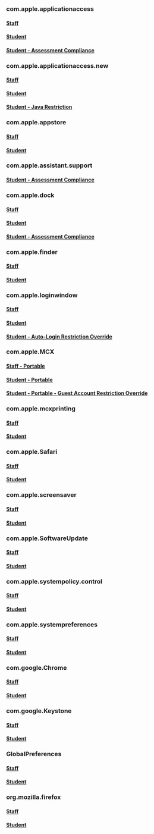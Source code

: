 ### com.apple.applicationaccess
#### [Staff](https://github.com/sincerelyjoshin/macOS-configuration-profiles/blob/master/com.apple.applicationaccess/staff/com.apple.applicationaccess.plist)
#### [Student](https://github.com/sincerelyjoshin/macOS-configuration-profiles/blob/master/com.apple.applicationaccess/student/com.apple.applicationaccess.plist)
#### [Student - Assessment Compliance](https://github.com/sincerelyjoshin/macOS-configuration-profiles/blob/master/com.apple.applicationaccess/student/assessment_compliance/com.apple.applicationaccess.plist)
### com.apple.applicationaccess.new
#### [Staff](https://github.com/sincerelyjoshin/macOS-configuration-profiles/blob/master/com.apple.applicationaccess.new/staff/com.apple.applicationaccess.new.plist)
#### [Student](https://github.com/sincerelyjoshin/macOS-configuration-profiles/blob/master/com.apple.applicationaccess.new/student/com.apple.applicationaccess.new.plist)
#### [Student - Java Restriction](https://github.com/sincerelyjoshin/macOS-configuration-profiles/blob/master/com.apple.applicationaccess.new/student/java_restriction/com.apple.applicationaccess.new.plist)
### com.apple.appstore
#### [Staff](https://github.com/sincerelyjoshin/macOS-configuration-profiles/blob/master/com.apple.appstore/staff/com.apple.appstore.plist)
#### [Student](https://github.com/sincerelyjoshin/macOS-configuration-profiles/blob/master/com.apple.appstore/student/com.apple.appstore.plist)
### com.apple.assistant.support
#### [Student - Assessment Compliance](https://github.com/sincerelyjoshin/macOS-configuration-profiles/blob/master/com.apple.assistant.support/student/assessment_compliance/com.apple.assistant.support.plist)
### com.apple.dock
#### [Staff](https://github.com/sincerelyjoshin/macOS-configuration-profiles/blob/master/com.apple.dock/staff/com.apple.dock.plist)
#### [Student](https://github.com/sincerelyjoshin/macOS-configuration-profiles/blob/master/com.apple.dock/student/com.apple.dock.plist)
#### [Student - Assessment Compliance](https://github.com/sincerelyjoshin/macOS-configuration-profiles/blob/master/com.apple.dock/student/assessment_compliance/com.apple.dock.plist)
### com.apple.finder
#### [Staff](https://github.com/sincerelyjoshin/macOS-configuration-profiles/blob/master/com.apple.finder/staff/com.apple.finder.plist)
#### [Student](https://github.com/sincerelyjoshin/macOS-configuration-profiles/blob/master/com.apple.finder/student/com.apple.finder.plist)
### com.apple.loginwindow
#### [Staff](https://github.com/sincerelyjoshin/macOS-configuration-profiles/blob/master/com.apple.loginwindow/staff/com.apple.loginwindow.plist)
#### [Student](https://github.com/sincerelyjoshin/macOS-configuration-profiles/blob/master/com.apple.loginwindow/student/com.apple.loginwindow.plist)
#### [Student - Auto-Login Restriction Override](https://github.com/sincerelyjoshin/macOS-configuration-profiles/blob/master/com.apple.loginwindow/student/auto-login_override/com.apple.loginwindow.plist)
### com.apple.MCX
#### [Staff - Portable](https://github.com/sincerelyjoshin/macOS-configuration-profiles/blob/master/com.apple.MCX/staff/portable/com.apple.MCX.plist)
#### [Student - Portable](https://github.com/sincerelyjoshin/macOS-configuration-profiles/blob/master/com.apple.MCX/student/portable/com.apple.MCX.plist)
#### [Student - Portable - Guest Account Restriction Override](https://github.com/sincerelyjoshin/macOS-configuration-profiles/blob/master/com.apple.MCX/student/portable/guest_account_restriction_override/com.apple.MCX.plist)
### com.apple.mcxprinting
#### [Staff](https://github.com/sincerelyjoshin/macOS-configuration-profiles/blob/master/com.apple.mcxprinting/staff/com.apple.mcxprinting.plist)
#### [Student](https://github.com/sincerelyjoshin/macOS-configuration-profiles/blob/master/com.apple.mcxprinting/student/com.apple.mcxprinting.plist)
### com.apple.Safari
#### [Staff](https://github.com/sincerelyjoshin/macOS-configuration-profiles/blob/master/com.apple.Safari/staff/com.apple.Safari.plist)
#### [Student](https://github.com/sincerelyjoshin/macOS-configuration-profiles/blob/master/com.apple.Safari/student/com.apple.Safari.plist)
### com.apple.screensaver
#### [Staff](https://github.com/sincerelyjoshin/macOS-configuration-profiles/blob/master/com.apple.screensaver/staff/com.apple.screensaver.plist)
#### [Student](https://github.com/sincerelyjoshin/macOS-configuration-profiles/blob/master/com.apple.screensaver/student/com.apple.screensaver.plist)
### com.apple.SoftwareUpdate
#### [Staff](https://github.com/sincerelyjoshin/macOS-configuration-profiles/blob/master/com.apple.SoftwareUpdate/staff/com.apple.SoftwareUpdate.plist)
#### [Student](https://github.com/sincerelyjoshin/macOS-configuration-profiles/blob/master/com.apple.SoftwareUpdate/student/com.apple.SoftwareUpdate.plist)
### com.apple.systempolicy.control
#### [Staff](https://github.com/sincerelyjoshin/macOS-configuration-profiles/blob/master/com.apple.systempolicy.control/staff/com.apple.systempolicy.control.plist)
#### [Student](https://github.com/sincerelyjoshin/macOS-configuration-profiles/blob/master/com.apple.systempolicy.control/student/com.apple.systempolicy.control.plist)
### com.apple.systempreferences
#### [Staff](https://github.com/sincerelyjoshin/macOS-configuration-profiles/blob/master/com.apple.systempreferences/staff/com.apple.systempreferences.plist)
#### [Student](https://github.com/sincerelyjoshin/macOS-configuration-profiles/blob/master/com.apple.systempreferences/student/com.apple.systempreferences.plist)
### com.google.Chrome
#### [Staff](https://github.com/sincerelyjoshin/macOS-configuration-profiles/blob/master/com.google.Chrome/staff/com.google.Chrome.plist)
#### [Student](https://github.com/sincerelyjoshin/macOS-configuration-profiles/blob/master/com.google.Chrome/student/com.google.Chrome.plist)
### com.google.Keystone
#### [Staff](https://github.com/sincerelyjoshin/macOS-configuration-profiles/blob/master/com.google.Keystone/staff/com.google.Keystone.plist)
#### [Student](https://github.com/sincerelyjoshin/macOS-configuration-profiles/blob/master/com.google.Keystone/student/com.google.Keystone.plist)
### GlobalPreferences
#### [Staff](https://github.com/sincerelyjoshin/macOS-configuration-profiles/blob/master/GlobalPreferences/staff/GlobalPreferences.plist)
#### [Student](https://github.com/sincerelyjoshin/macOS-configuration-profiles/blob/master/GlobalPreferences/student/GlobalPreferences.plist)
### org.mozilla.firefox
#### [Staff](https://github.com/sincerelyjoshin/macOS-configuration-profiles/blob/master/org.mozilla.firefox/staff/org.mozilla.firefox.plist)
#### [Student](https://github.com/sincerelyjoshin/macOS-configuration-profiles/blob/master/org.mozilla.firefox/student/org.mozilla.firefox.plist)
